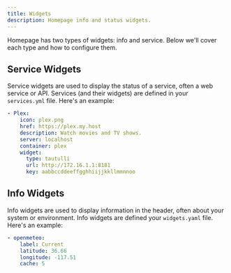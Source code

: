 ```yaml
---
title: Widgets
description: Homepage info and status widgets.
---
```


Homepage has two types of widgets: info and service. Below we'll cover each type and how to configure them.

## Service Widgets

Service widgets are used to display the status of a service, often a web service or API. Services (and their widgets) are defined in your `services.yml` file. Here's an example:

```yaml
- Plex:
    icon: plex.png
    href: https://plex.my.host
    description: Watch movies and TV shows.
    server: localhost
    container: plex
    widget:
      type: tautulli
      url: http://172.16.1.1:8181
      key: aabbccddeeffgghhiijjkkllmmnnoo
```

## Info Widgets

Info widgets are used to display information in the header, often about your system or environment. Info widgets are defined your `widgets.yaml` file. Here's an example:

```yaml
- openmeteo:
    label: Current
    latitude: 36.66
    longitude: -117.51
    cache: 5
```
